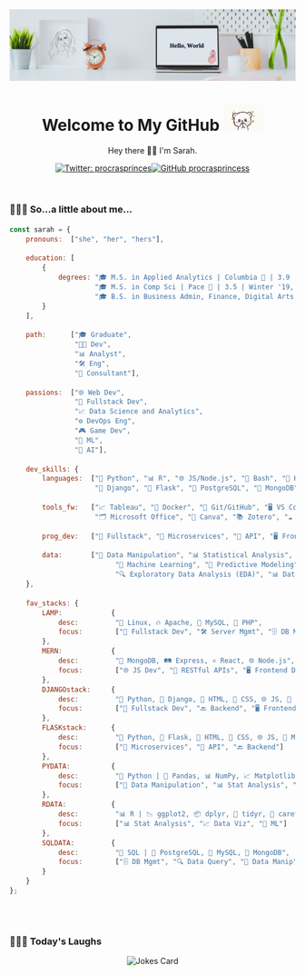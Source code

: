 <!-- Banner -->
<img src="./img/banner.png">
<!-- Introduction -->
<h1 align='center'> Welcome to My GitHub <img src="./img/tenor.gif" width="70"></h1>
<p align="center">Hey there 👋🏼 I'm Sarah.</p>

<!-- Badges -->
<div align="center">

[![Twitter: procrasprinces](https://img.shields.io/twitter/follow/procrasprinces?style=social)](https://twitter.com/procrasprinces)[![GitHub procrasprincess](https://img.shields.io/github/followers/procrasprincess?label=follow&style=social)](https://github.com/procrasprincess)
</div>

<br>

### 👩🏼‍💻 So...a little about me...  
<!-- <img align='right' src="./img/profile.jpg" width="250"> -->

<div>

```javascript
const sarah = {    
    pronouns:  ["she", "her", "hers"],

    education: [
        {
            degrees: "🎓 M.S. in Applied Analytics | Columbia 🦁 | 3.9 | Spring '24, " + 
                     "🎓 M.S. in Comp Sci | Pace 🐶 | 3.5 | Winter '19, " + 
                     "🎓 B.S. in Business Admin, Finance, Digital Arts | Stony Brook 🐺 | Summer '17"
        }
    ],
    
    path:      ["🎓 Graduate", 
                "👩‍💻 Dev",
                "📊 Analyst",
                "🛠️ Eng",
                "💼 Consultant"],

    passions:  ["🌐 Web Dev",
                "🔧 Fullstack Dev",
                "📈 Data Science and Analytics",
                "⚙️ DevOps Eng",
                "🎮 Game Dev",
                "🤖 ML",
                "🧠 AI"],

    dev_skills: {
        languages:  ["🐍 Python", "📊 R", "🌐 JS/Node.js", "🐚 Bash", "📄 HTML", "🎨 CSS", "⚛️ React", 
                     "🦄 Django", "🍰 Flask", "🐘 PostgreSQL", "🍃 MongoDB", "🐬 MySQL", "📐 MATLAB"],

        tools_fw:   ["📈 Tableau", "🐋 Docker", "🐙 Git/GitHub", "🖥️ VS Code", "🐼 Pandas",
                     "🗂️ Microsoft Office", "🎨 Canva", "📚 Zotero", "☁️ AWS", "☁️ Google Cloud"],

        prog_dev:   ["🔧 Fullstack", "🔗 Microservices", "🔌 API", "🖥️ Frontend", "🔙 Backend"],

        data:       ["🔄 Data Manipulation", "📊 Statistical Analysis", "📈 Data Visualization", 
                          "🤖 Machine Learning", "🔮 Predictive Modeling", "🧹 Data Cleaning", 
                          "🔍 Exploratory Data Analysis (EDA)", "📊 Data Analytics"]
    },
    
    fav_stacks: {
        LAMP:            {
            desc:         "🐧 Linux, 🔥 Apache, 🐬 MySQL, 🐘 PHP",
            focus:        ["🔧 Fullstack Dev", "🛠️ Server Mgmt", "🗄️ DB Mgmt"]
        },
        MERN:            {
            desc:         "🍃 MongoDB, 🛤️ Express, ⚛️ React, 🌐 Node.js",
            focus:        ["🌐 JS Dev", "🔗 RESTful APIs", "🖥️ Frontend Dev"]
        },
        DJANGOstack:     {
            desc:         "🐍 Python, 🦄 Django, 📄 HTML, 🎨 CSS, 🌐 JS, 🐘 PostgreSQL",
            focus:        ["🔧 Fullstack Dev", "🔙 Backend", "🖥️ Frontend"]
        },
        FLASKstack:      {
            desc:         "🐍 Python, 🍰 Flask, 📄 HTML, 🎨 CSS, 🌐 JS, 🐬 MySQL",
            focus:        ["🔗 Microservices", "🔌 API", "🔙 Backend"]
        },
        PYDATA:          {
            desc:         "🐍 Python | 🐼 Pandas, 📊 NumPy, 📈 Matplotlib, 🎨 Seaborn, 🤖 Sklearn",
            focus:        ["🔄 Data Manipulation", "📊 Stat Analysis", "📈 Data Viz", "🤖 ML"]
        },
        RDATA:           {
            desc:         "📊 R | 📉 ggplot2, 📦 dplyr, 🔄 tidyr, 🧮 caret",
            focus:        ["📊 Stat Analysis", "📈 Data Viz", "🤖 ML"]
        },
        SQLDATA:         {
            desc:         "🔎 SQL | 🐘 PostgreSQL, 🐬 MySQL, 🍃 MongoDB",
            focus:        ["🗄️ DB Mgmt", "🔍 Data Query", "🔄 Data Manip"]
        }
    }
};
```
</div>

<br>

<!-- ### &#x1f4c8; GitHub Stats
<p align="center">
<a href="https://github.com/procrasprincess">
  <img align="center" style="margin:0.5rem" src="https://github-readme-stats.vercel.app/api?username=procrasprincess&show_icons=true&line_height=27&count_private=true&title_color=c9afcc&text_color=c9afcc&icon_color=4AB097&bg_color=f2f2f2" alt="Sarah's GitHub Stats" />
</a>
</p> -->

<br>

### 🤹🏼‍♀️ Today's Laughs
<div align="center">

![Jokes Card](https://readme-jokes.vercel.app/api)
</div>


<!-- Github Template
**procrasprincess/procrasprincess** is a ✨ _special_ ✨ repository because its `README.md` (this file) appears on your GitHub profile.

Here are some ideas to get you started:

- 🔭 I’m currently working on ...
- 🌱 I’m currently learning ...
- 👯 I’m looking to collaborate on ...
- 🤔 I’m looking for help with ...
- 💬 Ask me about ...
- 📫 How to reach me: ...
- 😄 Pronouns: ...
- ⚡ Fun fact: ...
-->